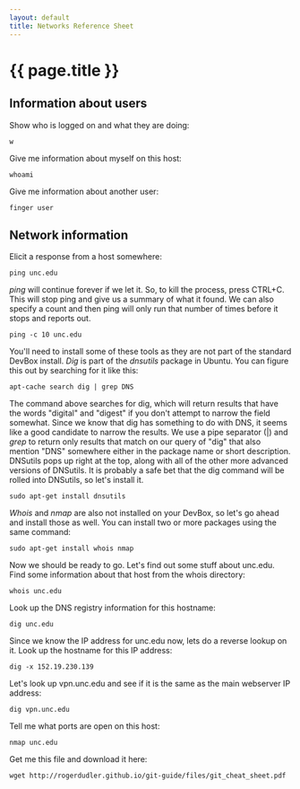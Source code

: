 ```yaml
---
layout: default
title: Networks Reference Sheet
---
```


# {{ page.title }}

## Information about users

Show who is logged on and what they are doing:

`w`

Give me information about myself on this host:

`whoami`

Give me information about another user:

`finger user`

## Network information

Elicit a response from a host somewhere:

`ping unc.edu`

*ping* will continue forever if we let it. 
So, to kill the process, press CTRL+C. 
This will stop ping and give us a summary of what it found. 
We can also specify a count and then ping will only run that number of times before it stops and reports out.

`ping -c 10 unc.edu`

You'll need to install some of these tools as they are not part of the standard DevBox install. 
*Dig* is part of the *dnsutils* package in Ubuntu. 
You can figure this out by searching for it like this:

`apt-cache search dig | grep DNS`

The command above searches for dig, which will return results that have the words "digital" and "digest" if you don't attempt to narrow the field somewhat. 
Since we know that dig has something to do with DNS, it seems like a good candidate to narrow the results. 
We use a pipe separator (|) and *grep* to return only results that match on our query of "dig" that also mention "DNS" somewhere either in the package name or short description. 
DNSutils pops up right at the top, along with all of the other more advanced versions of DNSutils. 
It is probably a safe bet that the dig command will be rolled into DNSutils, so let's install it. 

`sudo apt-get install dnsutils`

*Whois* and *nmap* are also not installed on your DevBox, so let's go ahead and install those as well. 
You can install two or more packages using the same command:

`sudo apt-get install whois nmap`

Now we should be ready to go. Let's find out some stuff about unc.edu.
Find some information about that host from the whois directory:

`whois unc.edu`

Look up the DNS registry information for this hostname:

`dig unc.edu`

Since we know the IP address for unc.edu now, lets do a reverse lookup on it.
Look up the hostname for this IP address:

`dig -x 152.19.230.139`

Let's look up vpn.unc.edu and see if it is the same as the main webserver IP address:

`dig vpn.unc.edu`

Tell me what ports are open on this host:

`nmap unc.edu`

Get me this file and download it here:

`wget http://rogerdudler.github.io/git-guide/files/git_cheat_sheet.pdf`